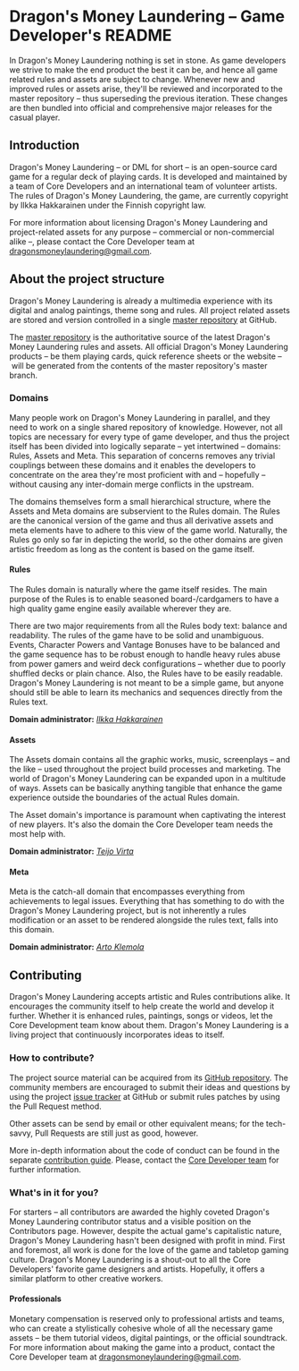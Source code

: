 # Dragon's Money Laundering – Game Developer's README

In Dragon's Money Laundering nothing is set in stone. As game developers we strive to make the end product the best it can be, and hence all game related rules and assets are subject to change. Whenever new and improved rules or assets arise, they'll be reviewed and incorporated to the master repository – thus superseding the previous iteration. These changes are then bundled into official and comprehensive major releases for the casual player.

## Introduction

Dragon's Money Laundering – or DML for short – is an open-source card game for a regular deck of playing cards. It is developed and maintained by a team of Core Developers and an international team of volunteer artists. The rules of Dragon's Money Laundering, the game, are currently copyright by Ilkka Hakkarainen under the Finnish copyright law.

For more information about licensing Dragon's Money Laundering and project-related assets for any purpose – commercial or non-commercial alike –, please contact the Core Developer team at <dragonsmoneylaundering@gmail.com>.

## About the project structure

Dragon's Money Laundering is already a multimedia experience with its digital and analog paintings, theme song and rules. All project related assets are stored and version controlled in a single [master repository](https://github.com/Irkka/dml) at GitHub.

The [master repository](https://github.com/Irkka/dml) is the authoritative source of the latest Dragon's Money Laundering rules and assets. All official Dragon's Money Laundering products – be them playing cards, quick reference sheets or the website – will be generated from the contents of the master repository's master branch.

### Domains

Many people work on Dragon's Money Laundering in parallel, and they need to work on a single shared repository of knowledge. However, not all topics are necessary for every type of game developer, and thus the project itself has been divided into logically separate – yet intertwined – domains: Rules, Assets and Meta. This separation of concerns removes any trivial couplings between these domains and it enables the developers to concentrate on the area they're most proficient with and – hopefully – without causing any inter-domain merge conflicts in the upstream.

The domains themselves form a small hierarchical structure, where the Assets and Meta domains are subservient to the Rules domain. The Rules are the canonical version of the game and thus all derivative assets and meta elements have to adhere to this view of the game world. Naturally, the Rules go only so far in depicting the world, so the other domains are given artistic freedom as long as the content is based on the game itself.

#### Rules

The Rules domain is naturally where the game itself resides. The main purpose of the Rules is to enable seasoned board-/cardgamers to have a high quality game engine easily available wherever they are.

There are two major requirements from all the Rules body text: balance and readability. The rules of the game have to be solid and unambiguous. Events, Character Powers and Vantage Bonuses have to be balanced and the game sequence has to be robust enough to handle heavy rules abuse from power gamers and weird deck configurations – whether due to poorly shuffled decks or plain chance. Also, the Rules have to be easily readable. Dragon's Money Laundering is not meant to be a simple game, but anyone should still be able to learn its mechanics and sequences directly from the Rules text.

**Domain administrator:** *[Ilkka Hakkarainen](https://github.com/Irkka)*

#### Assets

The Assets domain contains all the graphic works, music, screenplays – and the like – used throughout the project build processes and marketing. The world of Dragon's Money Laundering can be expanded upon in a multitude of ways. Assets can be basically anything tangible that enhance the game experience outside the boundaries of the actual Rules domain.

The Asset domain's importance is paramount when captivating the interest of new players. It's also the domain the Core Developer team needs the most help with.

**Domain administrator:** *[Teijo Virta](https://github.com/aksiooma)*

#### Meta

Meta is the catch-all domain that encompasses everything from achievements to legal issues. Everything that has something to do with the Dragon's Money Laundering project, but is not inherently a rules modification or an asset to be rendered alongside the rules text, falls into this domain.

**Domain administrator:** *[Arto Klemola](mailto:dragonsmoneylaundering@gmail.com)*

## Contributing

Dragon's Money Laundering accepts artistic and Rules contributions alike. It encourages the community itself to help create the world and develop it further. Whether it is enhanced rules, paintings, songs or videos, let the Core Development team know about them. Dragon's Money Laundering is a living project that continuously incorporates ideas to itself.

### How to contribute?

The project source material can be acquired from its [GitHub repository](https://github.com/Irkka/dml). The community members are encouraged to submit their ideas and questions by using the project [issue tracker](https://github.com/Irkka/dml/issues) at GitHub or submit rules patches by using the Pull Request method.

Other assets can be send by email or other equivalent means; for the tech-savvy, Pull Requests are still just as good, however.

More in-depth information about the code of conduct can be found in the separate [contribution guide](https://github.com/Irkka/dml/blob/development/CONTRIBUTING.md). Please, contact the [Core Developer team](mailto:dragonsmoneylaundering@gmail.com) for further information.

### What's in it for you?

For starters – all contributors are awarded the highly coveted Dragon's Money Laundering contributor status and a visible position on the Contributors page. However, despite the actual game's capitalistic nature, Dragon's Money Laundering hasn't been designed with profit in mind. First and foremost, all work is done for the love of the game and tabletop gaming culture. Dragon's Money Laundering is a shout-out to all the Core Developers' favorite game designers and artists. Hopefully, it offers a similar platform to other creative workers.

#### Professionals

Monetary compensation is reserved only to professional artists and teams, who can create a stylistically cohesive whole of all the necessary game assets – be them tutorial videos, digital paintings, or the official soundtrack. For more information about making the game into a product, contact the Core Developer team at <dragonsmoneylaundering@gmail.com>.

